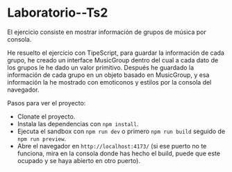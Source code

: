 # Laboratorio--Ts2

El ejercicio consiste en mostrar información de grupos de música por consola.

He resuelto el ejercicio con TipeScript, para guardar la información de cada grupo, he creado un interface MusicGroup dentro del cual a cada dato de los grupos le he dado un valor primitivo. Después he guardado la información de cada grupo en un objeto basado en MusicGroup, y esa información la he mostrado con emoticonos y estilos por la consola del navegador.

Pasos para ver el proyecto:

- Clonate el proyecto.
- Instala las dependencias con `npm install`.
- Ejecuta el sandbox con `npm run dev` o primero `npm run build` seguido de `npm run preview`.
- Abre el navegador en `http://localhost:4173/` (si ese puerto no te funciona, mira en la consola donde has hecho el build, puede que este ocupado y se haya abierto en otro puerto).
